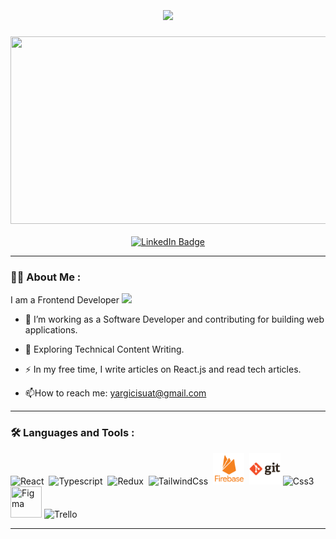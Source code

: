 
<br/>
<h1 align="center">
  <a href="https://git.io/typing-svg">
    <img src="https://readme-typing-svg.herokuapp.com?font=Glory&size=25&width=500&lines=Hello%2C+I'm+Suat.+Welcome+to+my+GitHub+profile+...">
  </a>
</h1>
<div align="center">
  <img src="https://media.giphy.com/media/dWesBcTLavkZuG35MI/giphy.gif" width="600" height="300"/>
</div>
<br/>
<div id="badges" align="center">
  <a href="https://www.linkedin.com/in/suat-yargıcı-08b955223/">
    <img src="https://img.shields.io/badge/LinkedIn-blue?style=for-the-badge&logo=linkedin&logoColor=white" alt="LinkedIn Badge"/>
  </a>
</div>

---

### 👩‍💻 About Me :
I am a Frontend Developer <img src="https://media.giphy.com/media/WUlplcMpOCEmTGBtBW/giphy.gif" width="30">
- 🔭 I’m working as a Software Developer and contributing for building web applications.

- 🌱 Exploring Technical Content Writing.

- ⚡ In my free time, I write articles on React.js and read tech articles.

- 📫How to reach me: yargicisuat@gmail.com

---

### 🛠️ Languages and Tools :
<div>
  <img src="https://github.com/Thomas-Boi/devicon/blob/master/icons/react/react-original.svg" title="React" alt="React" width="50" height="50"/>&nbsp;
  <img src="https://github.com/Thomas-Boi/devicon/blob/master/icons/typescript/typescript-original.svg" title="Typescript" alt="Typescript" width="50" height="50"/>&nbsp;
    <img src="https://github.com/Thomas-Boi/devicon/blob/master/icons/redux/redux-original.svg" title="Redux" alt="Redux" width="50" height="50"/>&nbsp;
   <img src="https://github.com/Thomas-Boi/devicon/blob/master/icons/tailwindcss/tailwindcss-original-wordmark.svg" title="TailwindCss" alt="TailwindCss" width="50" height="50"/>&nbsp;
  <img src="https://github.com/devicons/devicon/blob/master/icons/firebase/firebase-plain-wordmark.svg" title="Firebase" alt="Firebase" width="50" height="50"/>&nbsp;
  <img src="https://github.com/devicons/devicon/blob/master/icons/git/git-original-wordmark.svg" title="Git" **alt="Git" width="50" height="50"/>
  <img src="https://github.com/Thomas-Boi/devicon/blob/master/icons/css3/css3-original-wordmark.svg" title="Css3" alt="Css3" width="50" height="50"/>
  <img src="https://github.com/Thomas-Boi/devicon/blob/master/icons/figma/figma-original.svg" title="Figma" **alt="Figma" width="50" height="50"/>
  <img src="https://github.com/Thomas-Boi/devicon/blob/master/icons/trello/trello-plain.svg" title="Trello" alt="Trello" width="50" height="50"/>
  
</div>

---

